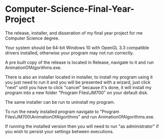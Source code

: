 # Computer-Science-Final-Year-Project
The release, installer, and disseration of my final year project for me Computer Science degree.

Your system should be 64-bit Windows 10 with OpenGL 3.3 compatible drivers installed,
otherwise your program may not run correctly.

A pre built copy of the release is located in Release, navigate to it and run AnimationOfAlgorithms.exe.

There is also an installer located in installer, to install my program using it you just need to run it
and you will be presented with a wizard, just click "next" until you have to click "cancel" because it's done, it will install
my program into a new folder "Program Files\JM700" on your default disk.

The same installer can be run to uninstall my program.

To run the newly installed program navigate to "Program Files\JM700\AnimationOfAlgorithms" and run AnimationOfAlgorithms.exe.

If running the installed version then you will need to run "as administrator" if you wish to persist your settings between executions.
